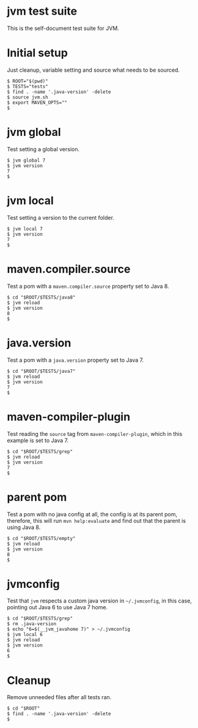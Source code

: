 # jvm test suite

This is the self-document test suite for JVM.

# Initial setup

Just cleanup, variable setting and source what needs to be sourced.

```console
$ ROOT="$(pwd)"
$ TESTS="tests"
$ find . -name '.java-version' -delete
$ source jvm.sh
$ export MAVEN_OPTS=""
$
```

# jvm global

Test setting a global version.

```console
$ jvm global 7
$ jvm version
7
$
```

# jvm local

Test setting a version to the current folder.

```console
$ jvm local 7
$ jvm version
7
$
```

# maven.compiler.source

Test a pom with a `maven.compiler.source` property set to Java 8.

```console
$ cd "$ROOT/$TESTS/java8"
$ jvm reload
$ jvm version
8
$
```

# java.version

Test a pom with a `java.version` property set to Java 7.

```console
$ cd "$ROOT/$TESTS/java7"
$ jvm reload
$ jvm version
7
$
```

# maven-compiler-plugin

Test reading the `source` tag from `maven-compiler-plugin`, which in this
example is set to Java 7.

```console
$ cd "$ROOT/$TESTS/grep"
$ jvm reload
$ jvm version
7
$
```

# parent pom

Test a pom with no java config at all, the config is at its parent pom,
therefore, this will run `mvn help:evaluate` and find out that the parent
is using Java 8.

```console
$ cd "$ROOT/$TESTS/empty"
$ jvm reload
$ jvm version
8
$
```

# jvmconfig

Test that `jvm` respects a custom java version in `~/.jvmconfig`, in this case,
pointing out Java 6 to use Java 7 home.

```console
$ cd "$ROOT/$TESTS/grep"
$ rm .java-version
$ echo "6=$(__jvm_javahome 7)" > ~/.jvmconfig
$ jvm local 6
$ jvm reload
$ jvm version
6
$
```

# Cleanup

Remove unneeded files after all tests ran.

```console
$ cd "$ROOT"
$ find . -name '.java-version' -delete
$
```
